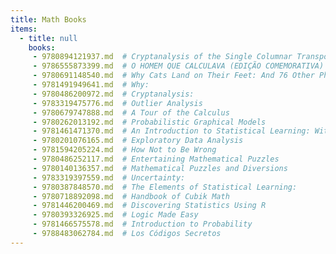 ```yaml
---
title: Math Books
items:
  - title: null
    books:
     - 9780894121937.md  # Cryptanalysis of the Single Columnar Transposition Cipher
     - 9786555873399.md  # O HOMEM QUE CALCULAVA (EDIÇÃO COMEMORATIVA)
     - 9780691148540.md  # Why Cats Land on Their Feet: And 76 Other Physical Paradoxes and Puzzles
     - 9781491949641.md  # Why:
     - 9780486200972.md  # Cryptanalysis:
     - 9783319475776.md  # Outlier Analysis
     - 9780679747888.md  # A Tour of the Calculus
     - 9780262013192.md  # Probabilistic Graphical Models
     - 9781461471370.md  # An Introduction to Statistical Learning: With Applications in R
     - 9780201076165.md  # Exploratory Data Analysis
     - 9781594205224.md  # How Not to Be Wrong
     - 9780486252117.md  # Entertaining Mathematical Puzzles
     - 9780140136357.md  # Mathematical Puzzles and Diversions
     - 9783319397559.md  # Uncertainty:
     - 9780387848570.md  # The Elements of Statistical Learning:
     - 9780718892098.md  # Handbook of Cubik Math
     - 9781446200469.md  # Discovering Statistics Using R
     - 9780393326925.md  # Logic Made Easy
     - 9781466575578.md  # Introduction to Probability
     - 9788483062784.md  # Los Códigos Secretos
---
```


